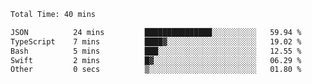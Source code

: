 <!--START_SECTION:waka-->

```txt
Total Time: 40 mins

JSON          24 mins         ███████████████░░░░░░░░░░   59.94 %
TypeScript    7 mins          ████▓░░░░░░░░░░░░░░░░░░░░   19.02 %
Bash          5 mins          ███░░░░░░░░░░░░░░░░░░░░░░   12.55 %
Swift         2 mins          █▓░░░░░░░░░░░░░░░░░░░░░░░   06.29 %
Other         0 secs          ▒░░░░░░░░░░░░░░░░░░░░░░░░   01.80 %
```

<!--END_SECTION:waka-->
